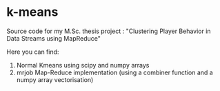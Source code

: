 k-means
=======

Source code for my M.Sc. thesis project : "Clustering Player Behavior in Data Streams using MapReduce"

Here you can find:
 1. Normal Kmeans using scipy and numpy arrays
 2. mrjob Map-Reduce implementation (using a combiner function and a numpy array vectorisation)
